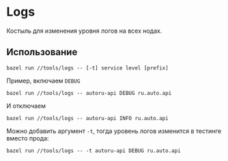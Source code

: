 # Logs

Костыль для изменения уровня логов на всех нодах.

## Использование

```shell
bazel run //tools/logs -- [-t] service level [prefix]
```

Пример, включаем `DEBUG`

```shell
bazel run //tools/logs -- autoru-api DEBUG ru.auto.api
```

И отключаем

```shell
bazel run //tools/logs -- autoru-api INFO ru.auto.api
```

Можно добавить аргумент `-t`, тогда уровень логов изменится в тестинге вместо прода:

```shell
bazel run //tools/logs -- -t autoru-api DEBUG ru.auto.api
```
